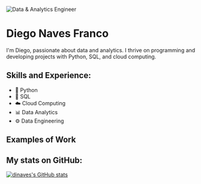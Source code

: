 ![Data & Analytics Engineer](https://media.licdn.com/dms/image/D4D16AQGp_TzoMrdX_g/profile-displaybackgroundimage-shrink_350_1400/0/1707853430562?e=1714003200&v=beta&t=1EWnmlNZdZpMeSK5BdZhb5ECn-q79V7ZPH-WQjy37mo)

# Diego Naves Franco
I'm Diego, passionate about data and analytics. I thrive on programming and developing projects with Python, SQL, and cloud computing.

## Skills and Experience:
* 🐍 Python
* 🐘 SQL
* ☁️ Cloud Computing
* 📊 Data Analytics
* ⚙️ Data Engineering

## Examples of Work


## My stats on GitHub:
[![dinaves's GitHub stats](https://github-readme-stats.vercel.app/api?username=dinaves)](https://github.com/anuraghazra/github-readme-stats)
